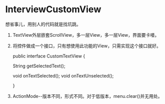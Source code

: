 # InterviewCustomView
想省事儿，用别人的代码就是找坑跳。

1. TextView外层嵌套ScrollView，多一层View，多一层View，界面要卡喽。

2. 将控件做成一个接口，只有想使用此功能的View，只需实现这个接口就好。

    public interface CustomTextView {
    
    String getSelectedText();

    void onTextSelected();
    void onTextUnselected();

    }    
    
3. ActionMode--版本不同，形式不同。对于低版本，menu.clear()并无用处。


